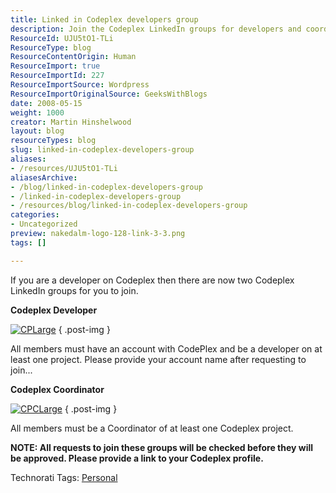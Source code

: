 ```yaml
---
title: Linked in Codeplex developers group
description: Join the Codeplex LinkedIn groups for developers and coordinators to connect, collaborate, and enhance your project experience. Get involved today!
ResourceId: UJU5tO1-TLi
ResourceType: blog
ResourceContentOrigin: Human
ResourceImport: true
ResourceImportId: 227
ResourceImportSource: Wordpress
ResourceImportOriginalSource: GeeksWithBlogs
date: 2008-05-15
weight: 1000
creator: Martin Hinshelwood
layout: blog
resourceTypes: blog
slug: linked-in-codeplex-developers-group
aliases:
- /resources/UJU5tO1-TLi
aliasesArchive:
- /blog/linked-in-codeplex-developers-group
- /linked-in-codeplex-developers-group
- /resources/blog/linked-in-codeplex-developers-group
categories:
- Uncategorized
preview: nakedalm-logo-128-link-3-3.png
tags: []

---
```

If you are a developer on Codeplex then there are now two Codeplex LinkedIn groups for you to join.

**Codeplex Developer**

[![CPLarge](images/LinkedinCodeplexdevelopersgroup_CEA0-CPLarge_3-2-2.jpg)](http://www.linkedin.com/e/gis/104496/49C5800566F1 "Join the Codeplex Developers group")
{ .post-img }

All members must have an account with CodePlex and be a developer on at least one project. Please provide your account name after requesting to join...

**Codeplex Coordinator**

[![CPCLarge](images/LinkedinCodeplexdevelopersgroup_CEA0-CPCLarge_3-1-1.jpg)](http://www.linkedin.com/e/gis/105011/724CDD1E64E4 "Join the Codeplex Coordinator group")
{ .post-img }

All members must be a Coordinator of at least one Codeplex project.

**NOTE: All requests to join these groups will be checked before they will be approved. Please provide a link to your Codeplex profile.**

Technorati Tags: [Personal](http://technorati.com/tags/Personal)
